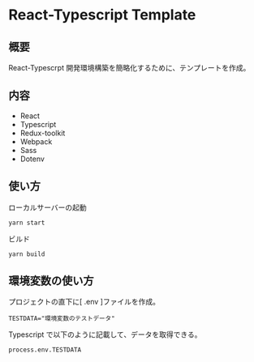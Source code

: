 # React-Typescript Template

## 概要

React-Typescrpt 開発環境構築を簡略化するために、テンプレートを作成。

## 内容

- React
- Typescript
- Redux-toolkit
- Webpack
- Sass
- Dotenv

## 使い方

ローカルサーバーの起動

```
yarn start
```

ビルド

```
yarn build
```

## 環境変数の使い方

プロジェクトの直下に[ .env ]ファイルを作成。

```
TESTDATA="環境変数のテストデータ"
```

Typescript で以下のように記載して、データを取得できる。

```
process.env.TESTDATA
```
